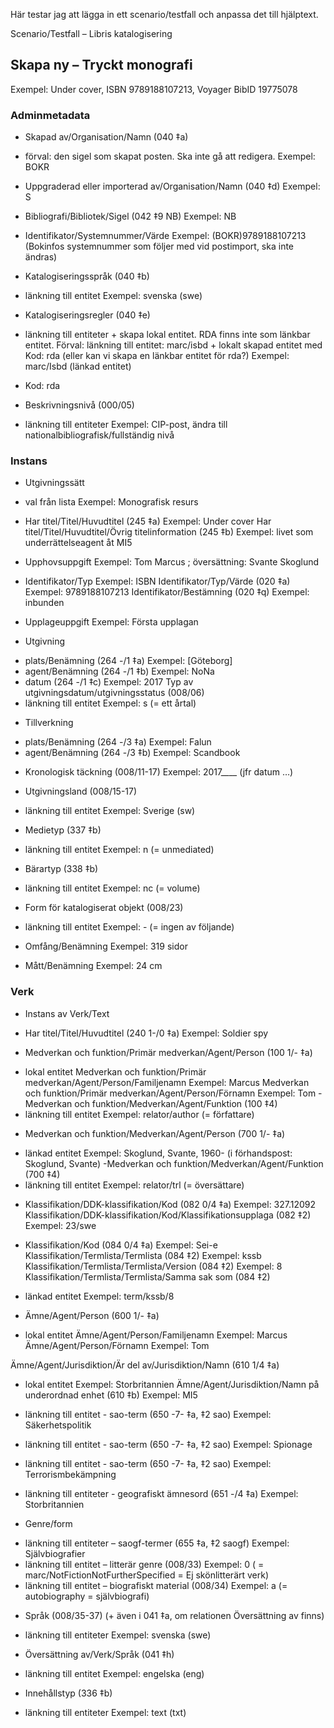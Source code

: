 Här testar jag att lägga in ett scenario/testfall och anpassa det till hjälptext.

Scenario/Testfall – Libris katalogisering

## Skapa ny – Tryckt monografi

Exempel: Under cover, ISBN 9789188107213, Voyager BibID 19775078


### Adminmetadata
* Skapad av/Organisation/Namn (040 ‡a)
- förval: den sigel som skapat posten. Ska inte gå att redigera.
Exempel: BOKR

* Uppgraderad eller importerad av/Organisation/Namn (040 ‡d)
Exempel: S

* Bibliografi/Bibliotek/Sigel (042 ‡9 NB)
Exempel: NB

* Identifikator/Systemnummer/Värde
Exempel: (BOKR)9789188107213
(Bokinfos systemnummer som följer med vid postimport, ska inte ändras)

* Katalogiseringsspråk (040 ‡b)
- länkning till entitet
Exempel: svenska (swe)

* Katalogiseringsregler (040 ‡e)
- länkning till entiteter + skapa lokal entitet. RDA finns inte som länkbar entitet.
Förval: länkning till entitet: marc/isbd + lokalt skapad entitet med Kod: rda (eller kan vi skapa en länkbar entitet för rda?)
Exempel: marc/Isbd (länkad entitet)
+ Kod: rda

* Beskrivningsnivå (000/05)
- länkning till entiteter
Exempel:  CIP-post, ändra till nationalbibliografisk/fullständig nivå

### Instans
* Utgivningssätt
- val från lista
Exempel: Monografisk resurs

* Har titel/Titel/Huvudtitel (245 ‡a)
Exempel: Under cover
Har titel/Titel/Huvudtitel/Övrig titelinformation (245 ‡b)
Exempel: livet som underrättelseagent åt MI5

* Upphovsuppgift
Exempel: Tom Marcus ; översättning: Svante Skoglund

* Identifikator/Typ
Exempel: ISBN
Identifikator/Typ/Värde (020 ‡a)
Exempel: 9789188107213
Identifikator/Bestämning (020 ‡q)
Exempel: inbunden

* Upplageuppgift
Exempel: Första upplagan

* Utgivning
- plats/Benämning (264 -/1 ‡a)
Exempel: [Göteborg]
- agent/Benämning (264 -/1 ‡b)
Exempel: NoNa
- datum (264 -/1 ‡c)
Exempel: 2017
Typ av utgivningsdatum/utgivningsstatus (008/06)
- länkning till entitet
Exempel: s (= ett årtal) 

* Tillverkning
- plats/Benämning (264 -/3 ‡a)
Exempel: Falun
- agent/Benämning (264 -/3 ‡b)
Exempel: Scandbook

* Kronologisk täckning (008/11-17)
Exempel: 2017____ 
(jfr datum …)

* Utgivningsland (008/15-17)
- länkning till entitet
Exempel: Sverige (sw)

* Medietyp (337 ‡b)
- länkning till entitet
Exempel:  n (= unmediated)

* Bärartyp (338 ‡b)
- länkning till entitet
Exempel:  nc (= volume)

* Form för katalogiserat objekt (008/23)
- länkning till entitet
Exempel: - (= ingen av följande)

* Omfång/Benämning
Exempel: 319 sidor

* Mått/Benämning
Exempel: 24 cm

### Verk
* Instans av Verk/Text

* Har titel/Titel/Huvudtitel (240 1-/0 ‡a)
Exempel:  Soldier spy

* Medverkan och funktion/Primär medverkan/Agent/Person (100 1/- ‡a)
- lokal entitet
Medverkan och funktion/Primär medverkan/Agent/Person/Familjenamn
Exempel: Marcus
Medverkan och funktion/Primär medverkan/Agent/Person/Förnamn
Exempel: Tom
-Medverkan och funktion/Medverkan/Agent/Funktion (100 ‡4)
- länkning till entitet
Exempel: relator/author (= författare)

* Medverkan och funktion/Medverkan/Agent/Person (700 1/- ‡a)
- länkad entitet
Exempel: Skoglund, Svante, 1960- (i förhandspost: Skoglund, Svante)
-Medverkan och funktion/Medverkan/Agent/Funktion (700 ‡4)
- länkning till entitet
Exempel: relator/trl (= översättare)

* Klassifikation/DDK-klassifikation/Kod (082 0/4 ‡a)
Exempel: 327.12092
Klassifikation/DDK-klassifikation/Kod/Klassifikationsupplaga (082 ‡2)
Exempel: 23/swe

* Klassifikation/Kod (084 0/4 ‡a)
Exempel: Sei-e
Klassifikation/Termlista/Termlista (084 ‡2)
Exempel: kssb
Klassifikation/Termlista/Termlista/Version (084 ‡2)
Exempel: 8
Klassifikation/Termlista/Termlista/Samma sak som (084 ‡2)
- länkad entitet
Exempel: term/kssb/8

* Ämne/Agent/Person (600 1/- ‡a)
- lokal entitet
Ämne/Agent/Person/Familjenamn
Exempel: Marcus
Ämne/Agent/Person/Förnamn
Exempel: Tom

Ämne/Agent/Jurisdiktion/Är del av/Jurisdiktion/Namn (610 1/4 ‡a)
- lokal entitet
Exempel: Storbritannien
Ämne/Agent/Jurisdiktion/Namn på underordnad enhet (610 ‡b)
Exempel: MI5

- länkning till entitet - sao-term (650 -7- ‡a, ‡2 sao)
Exempel: Säkerhetspolitik
- länkning till entitet - sao-term (650 -7- ‡a, ‡2 sao)
Exempel: Spionage
- länkning till entitet - sao-term (650 -7- ‡a, ‡2 sao)
Exempel: Terrorismbekämpning
- länkning till entiteter - geografiskt ämnesord (651 -/4 ‡a)
Exempel: Storbritannien

* Genre/form
- länkning till entiteter – saogf-termer (655 ‡a, ‡2 saogf)
Exempel: Självbiografier
- länkning till entitet – litterär genre (008/33)
Exempel: 0 ( = marc/NotFictionNotFurtherSpecified = Ej skönlitterärt verk)
- länkning till entitet – biografiskt material (008/34)
Exempel: a (= autobiography = självbiografi)

* Språk (008/35-37) (+ även i 041 ‡a, om relationen Översättning av finns)
- länkning till entiteter
Exempel: svenska (swe)
* Översättning av/Verk/Språk (041 ‡h)
- länkning till entitet
Exempel: engelska (eng)

* Innehållstyp (336 ‡b)
- länkning till entiteter
Exempel: text (txt)
